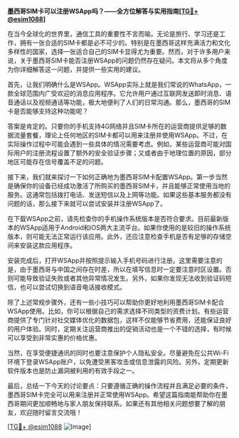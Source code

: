 **墨西哥SIM卡可以注册WSApp吗？——全方位解答与实用指南[[TG💪+ @esim1088](https://t.me/s/esim1088)]**

在当今全球化的世界里，通信工具的重要性不言而喻。无论是旅行、学习还是工作，拥有一张合适的SIM卡都是必不可少的。特别是在墨西哥这样充满活力和文化多样性的国家，选择一张适合自己的SIM卡显得尤为重要。然而，对于许多用户来说，关于墨西哥SIM卡能否注册WSApp的问题仍然存在疑问。本文将从多个角度为你详细解答这一问题，并提供一些实用的建议。

首先，让我们明确什么是WSApp。WSApp实际上就是我们常说的WhatsApp，一款全球范围内广受欢迎的消息应用程序。它允许用户通过互联网发送即时消息、语音通话以及视频通话等功能，极大地便利了人们的日常沟通。那么，墨西哥的SIM卡是否能够支持这种功能呢？

答案是肯定的。只要你的手机支持4G网络并且SIM卡所在的运营商提供足够的数据流量套餐，理论上任何地区的SIM卡都可以用来注册并使用WSApp。不过，在实际操作过程中可能会遇到一些具体的情况需要考虑。例如，某些运营商可能对国际用户的注册流程设置了额外的安全验证步骤；又或者由于地理位置的原因，部分地区可能存在信号覆盖不足的问题。

接下来，我们就来探讨一下如何正确地为墨西哥SIM卡配置WSApp。第一步当然是确保你的设备已经成功激活了所购买的墨西哥SIM卡，并且能够正常使用当地的服务。这通常包括拨打电话、发送短信以及上网等功能。如果这些基本服务都没有问题的话，那么接下来就可以尝试安装并注册WSApp了。

在下载WSApp之前，请先检查你的手机操作系统版本是否符合要求。目前最新版本的WSApp适用于Android和iOS两大主流平台。如果你使用的是较旧的操作系统版本，则可能无法正常运行该应用。此外，还应注意检查手机是否有足够的存储空间来安装这款应用程序。

安装完成后，打开WSApp并按照提示输入手机号码进行注册。这里需要注意的是，由于墨西哥与中国之间存在时差，所以在填写信息时一定要注意时区设置。否则可能导致验证失败或者其他异常情况发生。另外，如果你发现无法收到验证码短信，也可以尝试切换到语音电话接收模式。

除了上述常规步骤外，还有一些小技巧可以帮助你更好地利用墨西哥SIM卡配合WSApp使用。比如，你可以根据自己的需求选择不同类型的资费计划。有些运营商提供了专门针对社交媒体优化的数据包，这样不仅能够节省费用，还能保证良好的用户体验。同时，定期关注运营商推出的促销活动也是一个不错的选择，有时候可以享受到非常实惠的价格优惠。

当然，在享受便捷通讯的同时也要注意保护个人隐私安全。尽量避免在公共Wi-Fi环境下登录WSApp账户，以免遭受黑客攻击或信息泄露的风险。另外，定期更新软件版本也是防止漏洞被利用的有效手段之一。

最后，总结一下今天的讨论要点：只要遵循正确的操作流程并且满足必要的条件，墨西哥SIM卡完全可以用来注册并正常使用WSApp。希望这篇指南能帮助你在墨西哥期间更加顺畅地与家人朋友保持联系。如果还有其他相关问题想要了解的朋友，欢迎随时留言交流哦！

[[TG💪+ @esim1088](https://t.me/s/esim1088) ![Image](https://i.postimg.cc/4NQfJmqS/Snipaste-2025-05-13-00-14-12.png)]